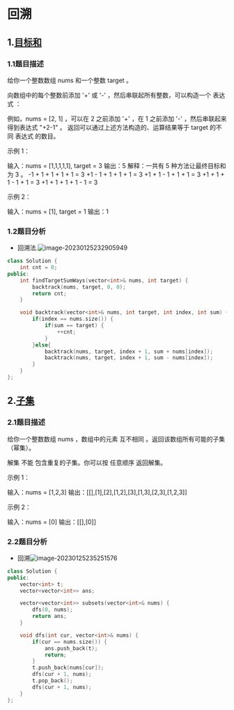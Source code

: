 # 回溯

## 1.[目标和](https://leetcode.cn/problems/target-sum/)

### 1.1题目描述

给你一个整数数组 nums 和一个整数 target 。

向数组中的每个整数前添加 '+' 或 '-' ，然后串联起所有整数，可以构造一个 表达式 ：

例如，nums = [2, 1] ，可以在 2 之前添加 '+' ，在 1 之前添加 '-' ，然后串联起来得到表达式 "+2-1" 。
返回可以通过上述方法构造的、运算结果等于 target 的不同 表达式 的数目。

示例 1：

输入：nums = [1,1,1,1,1], target = 3
输出：5
解释：一共有 5 种方法让最终目标和为 3 。
-1 + 1 + 1 + 1 + 1 = 3
+1 - 1 + 1 + 1 + 1 = 3
+1 + 1 - 1 + 1 + 1 = 3
+1 + 1 + 1 - 1 + 1 = 3
+1 + 1 + 1 + 1 - 1 = 3

示例 2：

输入：nums = [1], target = 1
输出：1

### 1.2题目分析

- 回溯法.![image-20230125232905949](C:/Users/24991/AppData/Roaming/Typora/typora-user-images/image-20230125232905949.png)

```c++
class Solution {
    int cnt = 0;
public:
    int findTargetSumWays(vector<int>& nums, int target) {
        backtrack(nums, target, 0, 0);
        return cnt;
    }

    void backtrack(vector<int>& nums, int target, int index, int sum) {
        if(index == nums.size()) {
            if(sum == target) {
                ++cnt;
            }
        }else{
            backtrack(nums, target, index + 1, sum + nums[index]);
            backtrack(nums, target, index + 1, sum - nums[index]);
        }
    }
};
```

## 2.[子集](https://leetcode.cn/problems/subsets/)

### 2.1题目描述

给你一个整数数组 nums ，数组中的元素 互不相同 。返回该数组所有可能的子集（幂集）。

解集 不能 包含重复的子集。你可以按 任意顺序 返回解集。

示例 1：

输入：nums = [1,2,3]
输出：[[],[1],[2],[1,2],[3],[1,3],[2,3],[1,2,3]]

示例 2：

输入：nums = [0]
输出：[[],[0]]

### 2.2题目分析

- 回溯![image-20230125235251576](C:/Users/24991/AppData/Roaming/Typora/typora-user-images/image-20230125235251576.png)

```c++
class Solution {
public:
    vector<int> t;
    vector<vector<int>> ans;

    vector<vector<int>> subsets(vector<int>& nums) {
        dfs(0, nums);
        return ans;
    }

    void dfs(int cur, vector<int>& nums) {
        if(cur == nums.size()) {
            ans.push_back(t);
            return;
        }
        t.push_back(nums[cur]);
        dfs(cur + 1, nums);
        t.pop_back();
        dfs(cur + 1, nums);
    }
};
```

